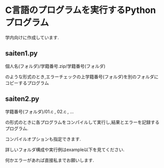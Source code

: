 # C言語のプログラムを実行するPythonプログラム
学内向けに作成しています.

## saiten1.py
  個人名(フォルダ)/学籍番号.zip/学籍番号(フォルダ)
  
  のような形式のとき,エラーチェックの上学籍番号(フォルダ)を別のフォルダにコピーするプログラム

## saiten2.py
  学籍番号(フォルダ)/01.c , 02.c , ... 
  
  の形式のときに各プログラムをコンパイルして実行し,結果とエラーを記録するプログラム.

  コンパイルオプションも指定できます.

詳しいフォルダ構成や実行例はexample以下を見てください.

何かエラーがあれば直接私までお願いします.